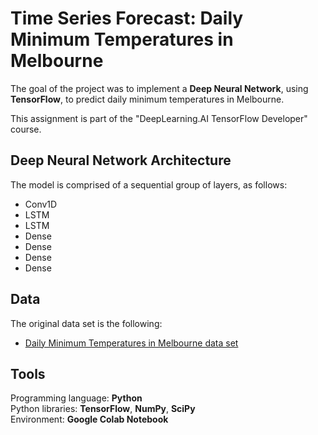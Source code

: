 # Time Series Forecast: Daily Minimum Temperatures in Melbourne
The goal of the project was to implement a **Deep Neural Network**, using **TensorFlow**, to predict daily minimum temperatures in Melbourne.

This assignment is part of the "DeepLearning.AI TensorFlow Developer" course.

## Deep Neural Network Architecture
The model is comprised of a sequential group of layers, as follows:
- Conv1D
- LSTM
- LSTM
- Dense
- Dense
- Dense
- Dense

## Data
The original data set is the following:  
-	[Daily Minimum Temperatures in Melbourne data set](https://github.com/jbrownlee/Datasets/blob/master/daily-min-temperatures.csv)

## Tools
Programming language: **Python**  
Python libraries: **TensorFlow**, **NumPy**, **SciPy**  
Environment: **Google Colab Notebook**  
